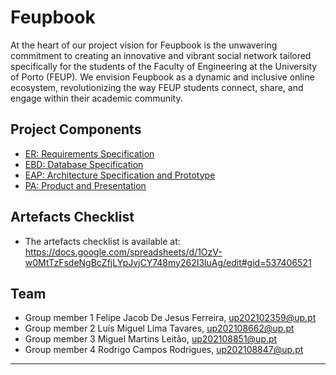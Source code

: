 # Feupbook

At the heart of our project vision for Feupbook is the unwavering commitment to creating an innovative and vibrant social network tailored specifically for the students of the Faculty of Engineering at the University of Porto (FEUP). We envision Feupbook as a dynamic and inclusive online ecosystem, revolutionizing the way FEUP students connect, share, and engage within their academic community.

## Project Components

- [ER: Requirements Specification](https://git.fe.up.pt/lbaw/lbaw2324/lbaw23141/-/wikis/er)
- [EBD: Database Specification](https://git.fe.up.pt/lbaw/lbaw2324/lbaw23141/-/wikis/ebd)
- [EAP: Architecture Specification and Prototype](https://git.fe.up.pt/lbaw/lbaw2324/lbaw23141/-/wikis/eap)
- [PA: Product and Presentation](pa)

## Artefacts Checklist

- The artefacts checklist is available at: <https://docs.google.com/spreadsheets/d/1OzV-w0MtTzFsdeNgBcZfjLYpJvjCY748my262I3luAg/edit#gid=537406521>

## Team

- Group member 1 Felipe Jacob De Jesus Ferreira, up202102359@up.pt
- Group member 2 Luís Miguel Lima Tavares, up202108662@up.pt
- Group member 3 Miguel Martins Leitão, up202108851@up.pt
- Group member 4 Rodrigo Campos Rodrigues, up202108847@up.pt

---

